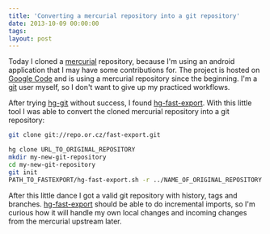 ```yaml
---
title: 'Converting a mercurial repository into a git repository'
date: 2013-10-09 00:00:00 
tags: 
layout: post
---
```

Today I cloned a [mercurial][0] repository, because I'm using an android application that I may have some contributions for. The project is hosted on [Google Code][1] and is using a mercurial repository since the beginning. I'm a [git][2] user myself, so I don't want to give up my practiced workflows.

After trying [hg-git][4] without success, I found [hg-fast-export][3]. With this little tool I was able to convert the cloned mercurial repository into a git repository:

````bash
git clone git://repo.or.cz/fast-export.git

hg clone URL_TO_ORIGINAL_REPOSITORY
mkdir my-new-git-repository
cd my-new-git-repository
git init
PATH_TO_FASTEXPORT/hg-fast-export.sh -r ../NAME_OF_ORIGINAL_REPOSITORY --force
````

After this little dance I got a valid git repository with history, tags and branches. [hg-fast-export][3] should be able to do incremental imports, so I'm curious how it will handle my own local changes and incoming changes from the mercurial upstream later.

[0]: http://mercurial.selenic.com/
[1]: http://code.google.com/
[2]: http://git-scm.com/
[3]: http://repo.or.cz/w/fast-export.git
[4]: http://hg-git.github.io/
